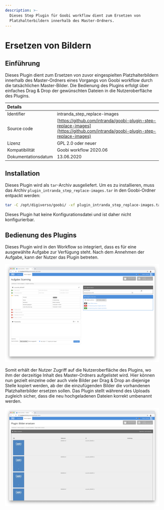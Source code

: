 ```yaml
---
description: >-
  Dieses Step Plugin für Goobi workflow dient zum Ersetzen von
  Platzhalterbildern innerhalb des Master-Ordners.
---
```


# Ersetzen von Bildern

## Einführung

Dieses Plugin dient zum Ersetzen von zuvor eingespielten Platzhalterbildern innerhalb des Master-Ordners eines Vorgangs von Goobi workflow durch die tatsächlichen Master-Bilder. Die Bedienung des Plugins erfolgt über einfaches Drag & Drop der gewünschten Dateien in die Nutzeroberfläche des Plugins.

| Details |  |
| :--- | :--- |
| Identifier | intranda\_step\_replace-images |
| Source code | [https://github.com/intranda/goobi-plugin-step-replace-images](https://github.com/intranda/goobi-plugin-step-replace-images) |
| Lizenz | GPL 2.0 oder neuer |
| Kompatibilität | Goobi workflow 2020.06 |
| Dokumentationsdatum | 13.06.2020 |

## Installation

Dieses Plugin wird als `tar`-Archiv ausgeliefert. Um es zu installieren, muss das Archiv `plugin_intranda_step_replace-images.tar` in den Goobi-Ordner entpackt werden:

```bash
tar -C /opt/digiverso/goobi/ -xf plugin_intranda_step_replace-images.tar --exclude="pom.xml"
```

Dieses Plugin hat keine Konfigurationsdatei und ist daher nicht konfigurierbar.

## Bedienung des Plugins

Dieses Plugin wird in den Workflow so integriert, dass es für eine ausgewählte Aufgabe zur Verfügung steht. Nach dem Annehmen der Aufgabe, kann der Nutzer das Plugin betreten.

![Integration des Plugins in eine Aufgabe](../.gitbook/assets/intranda_step_replace-images-1_de.png)

Somit erhält der Nutzer Zugriff auf die Nutzeroberfläche des Plugins, wo ihm der derzeitige Inhalt des Master-Ordners aufgelistet wird. Hier können nun gezielt einzelne oder auch viele Bilder per Drag & Drop an diejenige Stelle kopiert werden, ab der die einzufügenden Bilder die vorhandenen Platzhalterbilder ersetzen sollen. Das Plugin stellt während des Uploads zugleich sicher, dass die neu hochgeladenen Dateien korrekt umbenannt werden.

![Nutzeroberfl&#xE4;che zum Ersetzen der vorhandenen Platzhalterbilder](../.gitbook/assets/intranda_step_replace-images-2_de.png)
